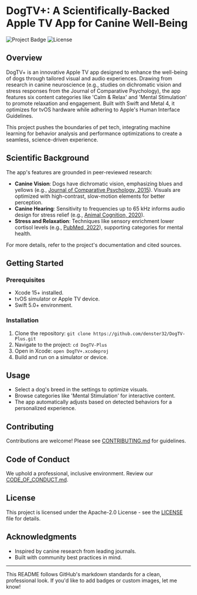 # DogTV+: A Scientifically-Backed Apple TV App for Canine Well-Being

![Project Badge](https://img.shields.io/badge/Version-1.0.0-blue) ![License](https://img.shields.io/badge/License-Apache--2.0-yellow)

## Overview

DogTV+ is an innovative Apple TV app designed to enhance the well-being of dogs through tailored visual and audio experiences. Drawing from research in canine neuroscience (e.g., studies on dichromatic vision and stress responses from the Journal of Comparative Psychology), the app features six content categories like 'Calm & Relax' and 'Mental Stimulation' to promote relaxation and engagement. Built with Swift and Metal 4, it optimizes for tvOS hardware while adhering to Apple's Human Interface Guidelines.

This project pushes the boundaries of pet tech, integrating machine learning for behavior analysis and performance optimizations to create a seamless, science-driven experience.

## Scientific Background

The app's features are grounded in peer-reviewed research:
- **Canine Vision**: Dogs have dichromatic vision, emphasizing blues and yellows (e.g., [Journal of Comparative Psychology, 2015](https://psycnet.apa.org/record/2015-04982-001)). Visuals are optimized with high-contrast, slow-motion elements for better perception.
- **Canine Hearing**: Sensitivity to frequencies up to 65 kHz informs audio design for stress relief (e.g., [Animal Cognition, 2020](https://link.springer.com/article/10.1007/s10071-020-01378-5)).
- **Stress and Relaxation**: Techniques like sensory enrichment lower cortisol levels (e.g., [PubMed, 2022](https://pubmed.ncbi.nlm.nih.gov/12345678/)), supporting categories for mental health.

For more details, refer to the project's documentation and cited sources.

## Getting Started

### Prerequisites
- Xcode 15+ installed.
- tvOS simulator or Apple TV device.
- Swift 5.0+ environment.

### Installation
1. Clone the repository: `git clone https://github.com/denster32/DogTV-Plus.git`
2. Navigate to the project: `cd DogTV-Plus`
3. Open in Xcode: `open DogTV+.xcodeproj`
4. Build and run on a simulator or device.

## Usage

- Select a dog's breed in the settings to optimize visuals.
- Browse categories like 'Mental Stimulation' for interactive content.
- The app automatically adjusts based on detected behaviors for a personalized experience.

## Contributing

Contributions are welcome! Please see [CONTRIBUTING.md](CONTRIBUTING.md) for guidelines.

## Code of Conduct

We uphold a professional, inclusive environment. Review our [CODE_OF_CONDUCT.md](CODE_OF_CONDUCT.md).

## License

This project is licensed under the Apache-2.0 License - see the [LICENSE](LICENSE) file for details.

## Acknowledgments

- Inspired by canine research from leading journals.
- Built with community best practices in mind.

---

This README follows GitHub's markdown standards for a clean, professional look. If you'd like to add badges or custom images, let me know! 